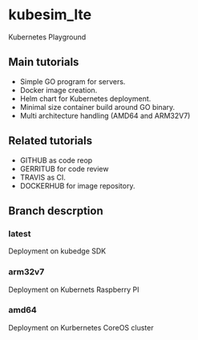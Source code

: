 # kubesim_lte

Kubernetes Playground

## Main tutorials

- Simple GO program for servers.
- Docker image creation.
- Helm chart for Kubernetes deployment.
- Minimal size container build around GO binary.
- Multi architecture handling (AMD64 and ARM32V7)

## Related tutorials

- GITHUB as code reop
- GERRITUB for code review
- TRAVIS as CI.
- DOCKERHUB  for image repository.

## Branch descrption

### latest

Deployment on kubedge SDK

### arm32v7

Deployment on Kubernets Raspberry PI

### amd64

Deployment on Kurbernetes CoreOS cluster
